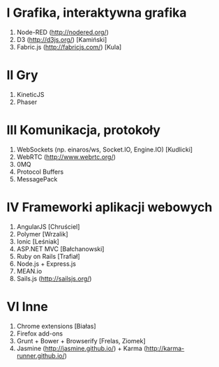 # I Grafika, interaktywna grafika
1. Node-RED (http://nodered.org/)
2. D3 (http://d3js.org/) [Kamiński]
3. Fabric.js (http://fabricjs.com/) [Kula]


# II Gry
1. KineticJS
2. Phaser


# III Komunikacja, protokoły
1. WebSockets (np. einaros/ws, Socket.IO, Engine.IO) [Kudlicki]
2. WebRTC (http://www.webrtc.org/)
3. 0MQ
4. Protocol Buffers
5. MessagePack


# IV Frameworki aplikacji webowych
1. AngularJS [Chruściel]
2. Polymer [Wrzalik]
3. Ionic [Leśniak]
4. ASP.NET MVC [Bałchanowski]
5. Ruby on Rails [Trafiał]
6. Node.js + Express.js
7. MEAN.io
8. Sails.js (http://sailsjs.org/)

# VI Inne
1. Chrome extensions [Białas]
2. Firefox add-ons
3. Grunt + Bower + Browserify [Frelas, Ziomek]
4. Jasmine (http://jasmine.github.io/) + Karma (http://karma-runner.github.io/)
